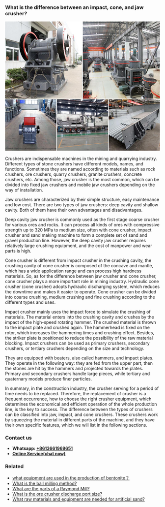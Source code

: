 <h3>What is the difference between an impact, cone, and jaw crusher?</h3><img src='1701743439.jpg' alt=''><p>Crushers are indispensable machines in the mining and quarrying industry. Different types of stone crushers have different models, names, and functions. Sometimes they are named according to materials such as rock crushers, ore crushers, quarry crushers, granite crushers, concrete crushers, etc. Among those, jaw crusher is the most common, which can be divided into fixed jaw crushers and mobile jaw crushers depending on the way of installation.</p><p>Jaw crushers are characterized by their simple structure, easy maintenance and low cost. There are two types of jaw crushers: deep cavity and shallow cavity. Both of them have their own advantages and disadvantages.</p><p>Deep cavity jaw crusher is commonly used as the first stage coarse crusher for various ores and rocks. It can process all kinds of ores with compressive strength up to 320 MPa to medium size, often with cone crusher, impact crusher and sand making machine to form a complete set of sand and gravel production line. However, the deep cavity jaw crusher requires relatively large crushing equipment, and the cost of manpower and wear parts is high.</p><p>Cone crusher is different from impact crusher in the crushing cavity, the crushing cavity of cone crusher is composed of the concave and mantle, which has a wide application range and can process high hardness materials. So, as for the difference between jaw crusher and cone crusher, cone crusher plays a more important role in mining industry. Hydraulic cone crusher (cone crusher) adopts hydraulic  discharging system, which reduces the downtime and makes it easier to operate. Cone crusher can be divided into coarse crushing, medium crushing and fine crushing according to the different types and uses.</p><p>Impact crusher mainly uses the impact force to simulate the crushing of materials. The material enters into the crushing cavity and crushes by the impact of the high-speed rotating hammer. The crushed material is thrown to the impact plate and crushed again. The hammerhead is fixed on the rotor, which increases the hammering times and crushing effect. Besides, the striker plate is positioned to reduce the possibility of the raw material blocking. Impact crushers can be used as primary crushers, secondary crushers, or tertiary crushers depending on the size and technology.</p><p>They are equipped with beaters, also called hammers, and impact plates. They operate in the following way: they are fed from the upper part, then the stones are hit by the hammers and projected towards the plates. Primary and secondary crushers handle large pieces, while tertiary and quaternary models produce finer particles.</p><p>In summary, in the construction industry, the crusher serving for a period of time needs to be replaced. Therefore, the replacement of crusher is a frequent occurrence, how to choose the right crusher equipment, which determines the economical and efficient operation of the whole production line, is the key to success. The difference between the types of crushers can be classified into jaw, impact, and cone crushers. These crushers work by squeezing the material in different parts of the machine, and they have their own specific features, which we will list in the following sections.</p><h3>Contact us</h3><ul><li><strong>Whatsapp:&nbsp;<a href="https://wa.me/8613661969651">+8613661969651</a></strong></li><li><a href="https://swt.shibang-china.com/?git&amp;zhl&amp;What is the difference between an impact cone and jaw crusher"><strong>Online Service(chat now)</strong></a></li></ul><h3>Related</h3><ul><li><a href='what equipment are used in the production of bentonite？.md'>what equipment are used in the production of bentonite？</a></li><li><a href='What is the ball milling method.md'>What is the ball milling method?</a></li><li><a href='What are the parts of a Raymond Mill.md'>What are the parts of a Raymond Mill?</a></li><li><a href='What is the ore crusher discharge port size.md'>What is the ore crusher discharge port size?</a></li><li><a href='What raw materials and equipment are needed for artificial sand.md'>What raw materials and equipment are needed for artificial sand?</a></li></ul>